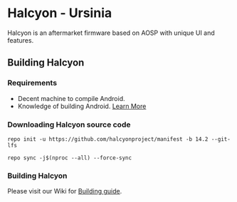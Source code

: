 # Halcyon - Ursinia

Halcyon is an aftermarket firmware based on AOSP with unique UI and features.

## Building Halcyon

### Requirements
- Decent machine to compile Android.
- Knowledge of building Android. [Learn More](https://source.android.com/docs/setup/build/building)

### Downloading Halcyon source code
```
repo init -u https://github.com/halcyonproject/manifest -b 14.2 --git-lfs
```
```
repo sync -j$(nproc --all) --force-sync
```

### Building Halcyon
Please visit our Wiki for [Building guide](https://wiki.hlcyn.co/development/building/downloading_source).